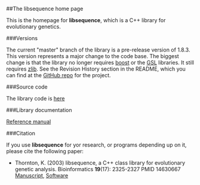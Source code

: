 ##The libsequence home page

This is the homepage for __libsequence__, which is a C++ library for evolutionary genetics.

###Versions

The current "master" branch of the library is a pre-release version of 1.8.3.  This version represents a major change to the code base.  The biggest change is that the library no longer requires [boost](http://www.boost.org) or the [GSL](http://gnu.org/software/gsl) libraries.  It still requires [zlib](http://zlib.net).  See the Revision History section in the README, which you can find at the [GitHub repo](https://github.com/molpopgen/libsequence) for the project.

###Source code

The library code is [here](https://github.com/molpopgen/libsequence)

###Library documentation

[Reference manual](doc/html/index.html)

###Citation

If you use __libsequence__ for yor research, or programs depending up on it, please cite the following paper:

* Thornton, K. (2003) libsequence, a C++ class library for evolutionary genetic analysis. Bioinformatics __19__(17): 2325-2327  PMID 14630667 [Manuscript](http://bioinformatics.oxfordjournals.org/content/19/17/2325.short), [Software](https://github.com/molpopgen/libsequence)

